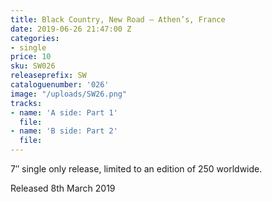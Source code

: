 ```yaml
---
title: Black Country, New Road – Athen’s, France
date: 2019-06-26 21:47:00 Z
categories:
- single
price: 10
sku: SW026
releaseprefix: SW
cataloguenumber: '026'
image: "/uploads/SW26.png"
tracks:
- name: 'A side: Part 1'
  file: 
- name: 'B side: Part 2'
  file: 
---
```


7″ single only release, limited to an edition of 250 worldwide.

Released 8th March 2019